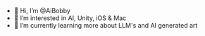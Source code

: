 - 👋 Hi, I’m @AiBobby
- 👀 I’m interested in AI, Unity, iOS & Mac
- 🌱 I’m currently learning more about LLM's and AI generated art

<!---
AiBobby/AiBobby is a ✨ special ✨ repository because its `README.md` (this file) appears on your GitHub profile.
You can click the Preview link to take a look at your changes.
--->
